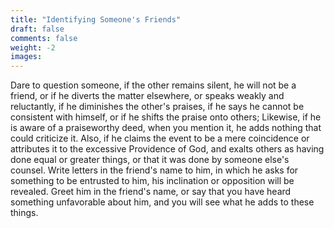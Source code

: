 ```yaml
---
title: "Identifying Someone's Friends"
draft: false
comments: false
weight: -2
images:
---
```


Dare to question someone, if the other remains silent, he will not be a friend, or if he diverts the matter elsewhere, or speaks weakly and reluctantly, if he diminishes the other's praises, if he says he cannot be consistent with himself, or if he shifts the praise onto others; Likewise, if he is aware of a praiseworthy deed, when you mention it, he adds nothing that could criticize it. Also, if he claims the event to be a mere coincidence or attributes it to the excessive Providence of God, and exalts others as having done equal or greater things, or that it was done by someone else's counsel. Write letters in the friend's name to him, in which he asks for something to be entrusted to him, his inclination or opposition will be revealed. Greet him in the friend's name, or say that you have heard something unfavorable about him, and you will see what he adds to these things.